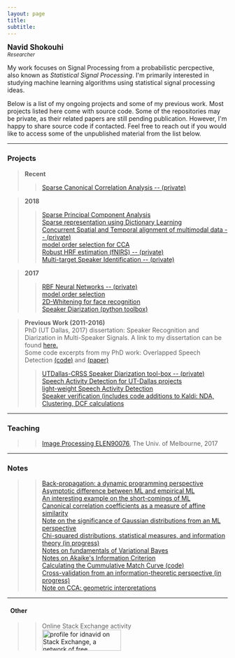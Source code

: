 ```yaml
---
layout: page
title: 
subtitle:  
---
```

**<span style="font-size:larger;">Navid Shokouhi</span>**<br/>
*<sup>Researcher</sup>*

My work focuses on Signal Processing from a probabilistic percpective, also known as *Statistical Signal Processing*. I'm primarily interested in studying machine learning algorithms using statistical signal processing ideas.

Below is a list of my ongoing projects and some of my previous work. Most projects listed here come with source code. Some of the repositories may be private, as their related papers are still pending publication. However, I'm happy to share source code if contacted. Feel free to reach out if you would like to access some of the unpublished material from the list below.

------

### Projects
>**Recent**<br/>
>> <a href="https://github.com/idnavid/sparse_CCA/tree/scca_idnavid">Sparse Canonical Correlation Analysis -- (private)</a><br/>

> **2018**<br/>
>> <a href="https://github.com/idnavid/sparse_PCA">Sparse Principal Component Analysis</a><br/>
>> <a href="https://github.com/idnavid/dictionary_learning">Sparse representation using Dictionary Learning</a><br/>
>> <a href="https://github.com/idnavid/sparse_CCA/tree/scca_idnavid/code/pycode/ctw">Concurrent Spatial and Temporal alignment of multimodal data -- (private)</a><br/>
>> <a href="https://github.com/idnavid/selectOrder_public">model order selection for CCA</a><br/>
>> <a href="https://github.com/idnavid/robustHRF">Robust HRF estimation (fNIRS) -- (private)</a><br/>
>> <a href="https://github.com/idnavid/multispeaker_openset">Multi-target Speaker Identification -- (private)</a><br/>

> **2017**<br/>
>> <a href="https://github.com/idnavid/RBFadapt">RBF Neural Networks -- (private)</a><br/>
>> <a href="https://github.com/idnavid/selectOrder_public">model order selection</a><br/>
>> <a href="http://ieeexplore.ieee.org/document/8290677/">2D-Whitening for face recognition</a><br/>
>> <a href="https://github.com/idnavid/spkr_diarization">Speaker Diarization (python toolbox)</a><br/>


> **Previous Work (2011-2016)**<br/>
PhD (UT Dallas, 2017) dissertation: Speaker Recognition and Diarization in Multi-Speaker Signals. A link to my dissertation can be found  <a href="https://github.com/idnavid/dissertation/blob/master/SHOKOUHI-DISSERTATION-2017-rev3.pdf">here.</a><br/>
   Some code excerpts from my PhD work:
   Overlapped Speech Detection <a href="https://github.com/idnavid/pyknograms">(code)</a> and <a href="https://ieeexplore.ieee.org/document/7872488/">(paper)</a><br/>
>> <a href="https://github.com/cyu0913/CRSS-SpkrDiar">UTDallas-CRSS Speaker Diarization tool-box -- (private)</a><br/>
>> <a href="https://github.com/idnavid/speech_activity_detection">Speech Activity Detection for UT-Dallas projects</a><br/>
>> <a href="https://github.com/idnavid/py_vad_tool">light-weight Speech Activity Detection</a><br/>
>> <a href="https://github.com/idnavid/sre2016">Speaker verification (includes code additions to Kaldi: NDA, Clustering, DCF calculations</a><br/>   

------
### Teaching
>> <a href="https://github.com/idnavid/imageprocessing_elen90076">Image Processing ELEN90076</a>, The Univ. of Melbourne, 2017

------
### Notes
>> [Back-propagation: a dynamic programming perspective](https://github.com/idnavid/misc/blob/master/slides_backprop.ipynb)<br/>
>> [Asymptotic difference between ML and empirical ML](https://github.com/idnavid/misc/blob/master/LawOfIterLogs.ipynb)<br/>
>> [An interesting example on the short-comings of ML](https://github.com/idnavid/misc/blob/master/ML_interesting_example.pdf)<br/>
>> [Canonical correlation coefficients as a measure of affine similarity](https://github.com/idnavid/misc/blob/master/comparingSimilarityMeasures.ipynb)<br/>
>> [Note on the significance of Gaussian distributions from an ML perspective](https://github.com/idnavid/misc/blob/master/Gaussian_approximation.md)<br/>
>> [Chi-squared distributions, statistical measures, and information theory (in progress)](NA)<br/>
>> [Notes on fundamentals of Variational Bayes](https://github.com/idnavid/misc/blob/master/variationalbayes_doc1.ipynb)<br/>
>> [Notes on Akaike's Information Criterion](https://github.com/idnavid/misc/blob/master/deriving_aic.pdf)<br/>
>> [Calculating the Cummulative Match Curve (code)](https://github.com/idnavid/misc/blob/master/plot_cmc.m)<br/>
>> [Cross-validation from an information-theoretic perspective (in progress)](na)<br/>
>> [Note on CCA: geometric interpretations](https://github.com/idnavid/misc/blob/master/cca_geometricinterp.ipynb)<br/>

------
#### &nbsp;&nbsp;Other<br/>
>> Online Stack Exchange activity<br/>
>> <a href="https://stackexchange.com/users/1800970/idnavid?tab=accounts"><img src="https://stackexchange.com/users/flair/1800970.png" width="180" height="48" alt="profile for idnavid on Stack Exchange, a network of free, community-driven Q&amp;A sites" title="profile for idnavid on Stack Exchange, a network of free, community-driven Q&amp;A sites" /></a> <br/>
